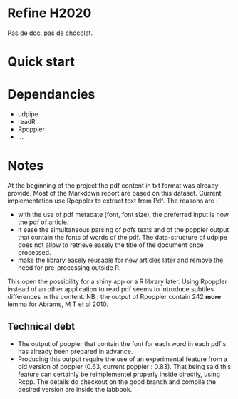 # Refine H2020

Pas de doc, pas de chocolat.

# Quick start


# Dependancies

* udpipe
* readR
* Rpoppler
* ...

# Notes

At the beginning of the project the pdf content in txt format was already provide. Most of the Markdown report are based on this dataset.
Current implementation use Rpoppler to extract text from Pdf. The reasons are :

* with the use of pdf metadate (font, font size), the preferred input is now the pdf of article.
* it ease the simultaneous parsing of pdfs texts and of the poppler output that contain the fonts of words of the pdf. 
The data-structure of udpipe does not allow to retrieve easely the title of the document once processed.
* make the library easely reusable for new articles later and remove the need for pre-processing outside R.

This open the possibility for a shiny app or a R library later.
Using Rpoppler instead of an other application to read pdf seems to introduce subtiles differences in the content. 
NB : the output of Rpoppler contain 242 **more** lemma for Abrams, M T et al 2010. 


## Technical debt 

* The output of poppler that contain the font for each word in each pdf's has already been prepared in advance. 
* Producing this output require the use of an experimental feature from a old version of poppler (0.63, current poppler : 0.83).
That being said this feature can certainly be reimplementel properly inside directly, using Rcpp.
The details do checkout on the good branch and compile the desired version are inside the labbook.

